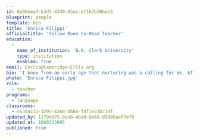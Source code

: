 ```yaml
---
id: 8a96eea7-b3d3-4240-83ac-ef1b7b38bab3
blueprint: people
template: bio
title: 'Enrica Filippi'
officialtitle: 'Yellow Room Co-Head Teacher'
education:
  -
    name_of_institution: 'B.A. Clark University'
    type: institution
    enabled: true
email: Enrica@Cambridge-Ellis.org
bio: 'I knew from an early age that nurturing was a calling for me. After attending Clark University for Psychology, I found myself working with children right away, mostly in settings such as after-school and enrichment programs. When planning curriculum, I enjoy including mindfulness through activities that encourage making connections and observing the natural environment. A native Italian with Chinese roots, I value learning about diverse cultures and perspectives, and listening to stories that help to shape knowing. I love how bright and curious toddlers naturally are, and am excited to be working alongside them more extensively. In my free time, I enjoy the outdoors, reading, yoga, and traveling.'
photo: 'Enrica Filippi.jpg'
role:
  - teacher
programs:
  - language
classrooms:
  - c63dac32-3295-4368-bb8a-f4f1e23b718f
updated_by: 1179db75-8eeb-4bad-8e60-d5005aef7ef8
updated_at: 1660333095
published: true
---
```

